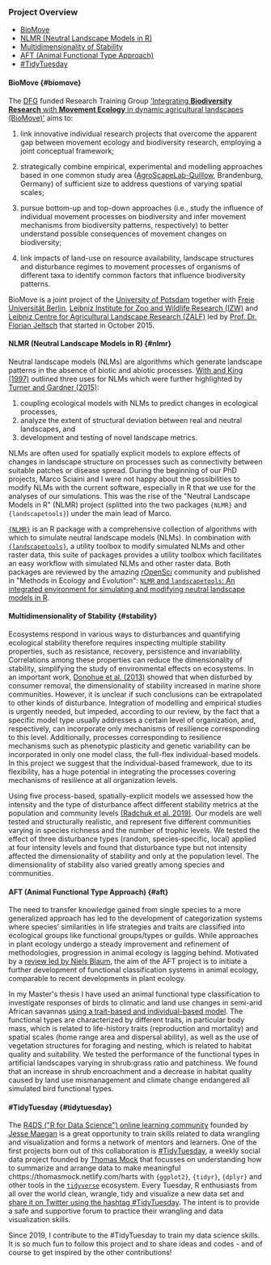 ### Project Overview

* [BioMove](#biomove)
* [NLMR (Neutral Landscape Models in R)](#nlmr)
* [Multidimensionality of Stability](#stability)
* [AFT (Animal Functional Type Approach)](#aft)
* [#TidyTuesday](#tidytuesday)


#### BioMove {#biomove}

The [DFG](https://www.dfg.de/en/funded_projects/current_projects_programmes/list/index.jsp?id=GRK) funded Research Training Group ['Integrating **Biodiversity Research** with **Movement Ecology** in dynamic agricultural landscapes (BioMove)'](https://www.biomove.org/) aims to:

1. link innovative individual research projects that overcome the apparent gap between movement ecology and biodiversity research, employing a joint conceptual framework;

2. strategically combine empirical, experimental and modelling approaches based in one common study area ([AgroScapeLab-Quillow](https://deims.org/270a41c4-33a8-4da6-9258-2ab10916f262), Brandenburg, Germany) of sufficient size to address questions of varying spatial scales;

3. pursue bottom-up and top-down approaches (i.e., study the influence of individual movement processes on biodiversity and infer movement mechanisms from biodiversity patterns, respectively) to better understand possible consequences of movement changes on biodiversity;

4. link impacts of land-use on resource availability, landscape structures and disturbance regimes to movement processes of organisms of different taxa to identify common factors that influence biodiversity patterns.

BioMove is a joint project of the [University of Potsdam](https://www.uni-potsdam.de/) together with [Freie Universität Berlin](https://www.fu-berlin.de/), [Leibniz Institute for Zoo and Wildlife Research (IZW)](http://www.izw-berlin.de/welcome.html) and [Leibniz Centre for Agricultural Landscape Research (ZALF)](http://www.zalf.de/en/Pages/ZALF.aspx) led by [Prof. Dr. Florian Jeltsch](https://www.uni-potsdam.de/ibb-vegnat/members/prof-dr-florian-jeltsch.html) that started in October 2015.


#### NLMR (Neutral Landscape Models in R) {#nlmr}

Neutral landscape models (NLMs) are algorithms which generate landscape patterns in the absence of biotic and abiotic processes. [With and King (1997)](https://doi.org/10.2307/3546007) outlined three uses for NLMs which were further highlighted by [Turner and Gardner (2015)](https://link.springer.com/book/10.1007%2F978-1-4939-2794-4):

1. coupling ecological models with NLMs to predict changes in ecological processes,
2. analyze the extent of structural deviation between real and neutral landscapes, and
3. development and testing of novel landscape metrics.

NLMs are often used for spatially explicit models to explore effects of changes in landscape structure on processes such as connectivity between suitable patches or disease spread. During the beginning of our PhD projects, Marco Sciaini and I were not happy about the possibilities to modify NLMs with the current software, especially in R that we use for the analyses of our simulations. This was the rise of the "Neutral Landscape Models in R" (NLMR) project (splitted into the two packages `{NLMR}` and `{landscapetools}`) under the main lead of Marco.

[`{NLMR}`](https://ropensci.github.io/NLMR/index.html) is an R package with a comprehensive collection of algorithms with which to simulate neutral landscape models (NLMs). In combination with [`{landscapetools}`](https://github.com/ropensci/landscapetools), a utility toolbox to modify simulated NLMs and other raster data, this suite of packages provides a utility toolbox which facilitates an easy workflow with simulated NLMs and other raster data. Both packages are reviewed by the amazing [rOpenSci](https://ropensci.org/) community and published in "Methods in Ecology and Evolution": [`NLMR` and `landscapetools`: An integrated environment for simulating and modifying neutral landscape models in R](https://doi.org/10.1111/2041-210X.13076).


#### Multidimensionality of Stability {#stability}

Ecosystems respond in various ways to disturbances and quantifying ecological stability therefore requires inspecting multiple stability properties, such as resistance, recovery, persistence and invariability. Correlations among these properties can reduce the dimensionality of stability, simplifying the study of environmental effects on ecosystems. In an important work, [Donohue et al. (2013)](https://doi.org/10.1111/ele.12086) showed that when disturbed by consumer removal, the dimensionality of stability increased in marine shore communities. However, it is unclear if such conclusions can be extrapolated to other kinds of disturbance. Integration of modelling and empirical studies is urgently needed, but impeded, according to our review, by the fact that a specific model type usually addresses a certain level of organization, and, respectively, can incorporate only mechanisms of resilience corresponding to this level. Additionally, processes corresponding to resilience mechanisms such as phenotypic plasticity and genetic variability can be incorporated in only one model class, the full-flex individual-based models. In this project we suggest that the individual-based framework, due to its flexibility, has a huge potential in integrating the processes covering mechanisms of resilience at all organization levels.

Using five process-based, spatially-explicit models we assessed how the intensity and the type of disturbance affect different stability metrics at the population and community levels [(Radchuk et al. 2019)](https://doi.org/10.1111/ele.13226). Our models are well tested and structurally realistic, and represent five different communities varying in species richness and the number of trophic levels. We tested the effect of three disturbance types (random, species‐specific, local) applied at four intensity levels and found that disturbance type but not intensity affected the dimensionality of stability and only at the population level. The dimensionality of stability also varied greatly among species and communities.


#### AFT (Animal Functional Type Approach) {#aft}

The need to transfer knowledge gained from single species to a more generalized approach has led to the development of categorization systems where species’ similarities in life strategies and traits are classified into ecological
groups like functional groups/types or guilds. While approaches in plant ecology undergo a steady improvement and refinement of methodologies, progression in animal ecology is lagging behind. Motivated by a [review led by Niels Blaum](https://link.springer.com/article/10.1007/s10531-011-9995-1), the aim of the AFT project is to initiate a further development of functional classification systems in animal ecology, comparable to recent developments in plant ecology.

In my Master's thesis I have used an animal functional type classification to investigate responses of birds to climatic and land use changes in semi-arid African savannas [using a trait-based and individual-based model](https://doi.org/10.1016/j.ecolmodel.2015.07.005). The functional types are characterized by different traits, in particular body mass, which is related to life-history traits (reproduction and mortality) and spatial scales (home range area and dispersal ability), as well as the use of vegetation structures for foraging and nesting, which is related to habitat quality and suitability. We tested the performance of the functional types in artificial landscapes varying in shrub:grass ratio and patchiness. We found that an increase in shrub encroachment and a decrease in habitat quality caused by land use mismanagement and climate change endangered all simulated bird functional types.

#### #TidyTuesday {#tidytuesday}

The [R4DS ("R for Data Science") online learning community](https://twitter.com/r4dscommunity) founded by [Jesse Maegan](https://www.jessemaegan.com/) is a great opportunity to train skills related to data wrangling and visualization and forms a network of mentors and learners. One of the first projects born out of this collaboration is [#TidyTuesday](https://github.com/rfordatascience/tidytuesday/blob/master/README.md), a weekly social data project founded by [Thomas Mock](https://thomasmock.netlify.com/) that focusses on understanding how to summarize and arrange data to make meaningful chttps://thomasmock.netlify.com/harts with `{ggplot2}`, `{tidyr}`, `{dplyr}` and other tools in the [`tidyverse`](https://www.tidyverse.org/) ecosystem.
Every Tuesday, R enthusiasts from all over the world clean, wrangle, tidy and visualize a new data set and [share it on Twitter using the hashtag #TidyTuesday](https://twitter.com/search?q=%23tidytuesday&src=typd). The intent is to provide a safe and supportive forum to practice their wrangling and data visualization skills.

Since 2019, I contribute to the #TidyTuesday to train my data science skills. It is so much fun to follow this project and to share ideas and codes - and of course to get inspired by the other contributions!
